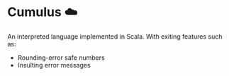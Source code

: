 # Cumulus ☁️
An interpreted language implemented in Scala. 
With exiting features such as:
- Rounding-error safe numbers 
- Insulting error messages
